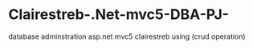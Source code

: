 # Clairestreb-.Net-mvc5-DBA-PJ-
database adminstration asp.net mvc5 clairestreb using (crud operation)
